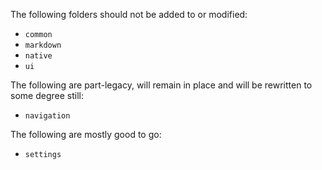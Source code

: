 The following folders should not be added to or modified:

-   `common`
-   `markdown`
-   `native`
-   `ui`

The following are part-legacy, will remain in place and will be rewritten to some degree still:

-   `navigation`

The following are mostly good to go:

-   `settings`
